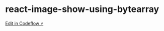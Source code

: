 # react-image-show-using-bytearray

[Edit in Codeflow ⚡️](https://stackblitz.com/~/github.com/Kasunjith-Bimal/react-image-show-using-bytearray)